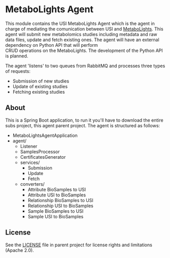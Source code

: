 # MetaboLights Agent

This module contains the USI MetaboLights Agent which is the agent in charge of mediating the comunication between USI and [MetaboLights](http://www.ebi.ac.uk/metabolights/). 
This agent will submit new metabolomics studies including metadata and raw data files, update and fetch existing ones. The agent will have an external dependency on Python API that will perform  
CRUD operations on the MetaboLights. The development of the Python API is planned. 

The agent 'listens' to two queues from RabbitMQ and processes three types of requests:
- Submission of new studies
- Update of existing studies
- Fetching existing studies

## About
This is a Spring Boot application, to run it you'll have to download the entire subs project, this agent parent project.
The agent is structured as follows:

- MetaboLightsAgentApplication
- agent/
  - Listener
  - SamplesProcessor
  - CertificatesGenerator
  - services/
    - Submission
    - Update
    - Fetch
  - converters/
    - Attribute BioSamples to USI
    - Attribute USI to BioSamples
    - Relationship BioSamples to USI
    - Relationship USI to BioSamples
    - Sample BioSamples to USI
    - Sample USI to BioSamples
    
## License
See the [LICENSE](../LICENSE) file in parent project for license rights and limitations (Apache 2.0).
